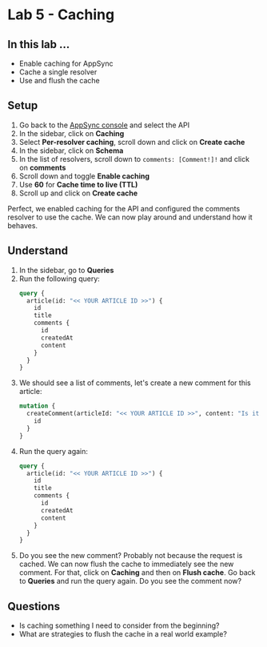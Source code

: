 # Lab 5 - Caching

## In this lab …

* Enable caching for AppSync
* Cache a single resolver
* Use and flush the cache

## Setup

1. Go back to the [AppSync console](console.aws.amazon.com/appsync) and select the API
2. In the sidebar, click on **Caching**
3. Select **Per-resolver caching**, scroll down and click on **Create cache**
4. In the sidebar, click on **Schema**
5. In the list of resolvers, scroll down to `comments: [Comment!]!` and click on **comments**
6. Scroll down and toggle **Enable caching**
7. Use **60** for **Cache time to live (TTL)**
8. Scroll up and click on **Create cache**

Perfect, we enabled caching for the API and configured the comments resolver to use the cache. We can now play around and understand how it behaves.

## Understand

1. In the sidebar, go to **Queries**
2. Run the following query:
    ```graphql
    query {
      article(id: "<< YOUR ARTICLE ID >>") {
        id
        title
        comments {
          id
          createdAt
          content
        }
      }
    }
    ```
3. We should see a list of comments, let's create a new comment for this article:
    ```graphql
    mutation {
      createComment(articleId: "<< YOUR ARTICLE ID >>", content: "Is it cached?") {
        id
      }
    }
    ```
4. Run the query again:
    ```graphql
    query {
      article(id: "<< YOUR ARTICLE ID >>") {
        id
        title
        comments {
          id
          createdAt
          content
        }
      }
    }
    ```
5. Do you see the new comment? Probably not because the request is cached. We can now flush the cache to immediately see the new comment. For that, click on **Caching** and then on **Flush cache**. Go back to **Queries** and run the query again. Do you see the comment now?

## Questions

* Is caching something I need to consider from the beginning?
* What are strategies to flush the cache in a real world example?
